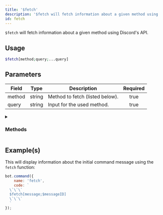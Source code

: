 ```yaml
---
title: '$fetch'
description: '$fetch will fetch information about a given method using Discord''s API.'
id: fetch
---
```


`$fetch` will fetch information about a given method using Discord's API.

## Usage

```php
$fetch[method;query;...query]
```

## Parameters

| Field  | Type   | Description                     | Required |
| ------ | ------ | ------------------------------- |:--------:|
| method | string | Method to fetch (listed below). |   true   |
| query  | string | Input for the used method.      |   true   |

<details>
  <summary><h3> Methods </h3></summary>

| Methods             |
| ------------------- |
| message             |
| channel             |
| user                |
| invite              |
| webhook             |
| application         |
| command             |
| guildPreview        |
| guildTemplate       |
| premiumStickerPacks |
| sticker             |
| guildCommand        |
| default             |

</details>

## Example(s)

This will display information about the initial command message using the `fetch` function:

```javascript
bot.command({
    name: 'fetch',
    code: `
  \`\`\`
  $fetch[message;$messageID]
  \`\`\`
  `
});
```
